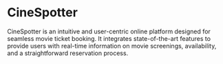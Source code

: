 # CineSpotter
CineSpotter is an intuitive and user-centric online platform designed for seamless movie ticket booking. It integrates state-of-the-art features to provide users with real-time information on movie screenings, availability, and a straightforward reservation process.
